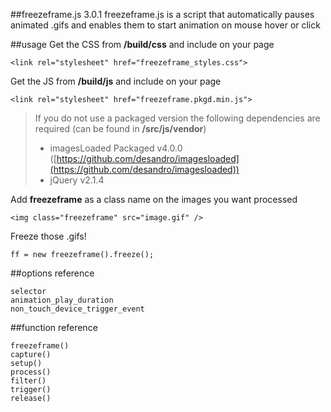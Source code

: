 ##freezeframe.js 3.0.1
freezeframe.js is a script that automatically pauses animated .gifs and enables them to start animation on mouse hover or click

##usage
Get the CSS from **/build/css** and include on your page

    <link rel="stylesheet" href="freezeframe_styles.css">

Get the JS from **/build/js** and include on your page

    <link rel="stylesheet" href="freezeframe.pkgd.min.js">
> If you do not use a packaged version the following dependencies are required (can be found in **/src/js/vendor**)
> * imagesLoaded Packaged v4.0.0 ([https://github.com/desandro/imagesloaded](https://github.com/desandro/imagesloaded))
> * jQuery v2.1.4

Add **freezeframe** as a class name on the images you want processed

    <img class="freezeframe" src="image.gif" /> 

Freeze those .gifs!

    ff = new freezeframe().freeze();

##options reference

    selector
    animation_play_duration
    non_touch_device_trigger_event

##function reference

    freezeframe()
    capture()
    setup()
    process()
    filter()
    trigger()
    release()